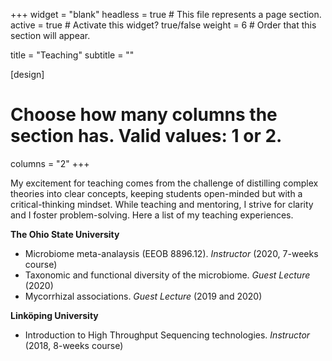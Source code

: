 +++
widget = "blank" 
headless = true  # This file represents a page section.
active = true  # Activate this widget? true/false
weight = 6  # Order that this section will appear.

title = "Teaching"
subtitle = ""

[design]
  # Choose how many columns the section has. Valid values: 1 or 2.
  columns = "2"
+++

My excitement for teaching comes from the challenge of distilling complex theories into clear concepts, keeping students open-minded but with a critical-thinking mindset. While teaching and mentoring, I strive for clarity and I foster problem-solving. Here a list of my teaching experiences.

**The Ohio State University**

* Microbiome meta-analaysis (EEOB 8896.12). *Instructor* (2020, 7-weeks course)
* Taxonomic and functional diversity of the microbiome. *Guest Lecture* (2020)
* Mycorrhizal associations. *Guest Lecture* (2019 and 2020)

**Linköping University**

* Introduction to High Throughput Sequencing technologies. *Instructor* (2018, 8-weeks course)